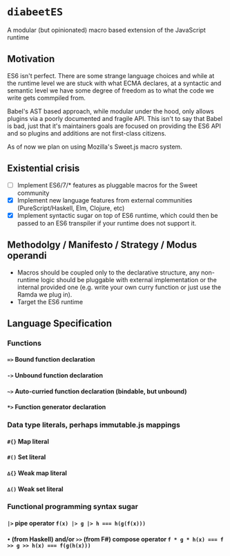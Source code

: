 # `diabeetES`

A modular (but opinionated) macro based extension of the JavaScript runtime 

## Motivation

ES6 isn't perfect. There are some strange language choices and while at the runtime level we are stuck with what ECMA declares, at a syntactic and semantic level we have some degree of freedom as to what the code we write gets commpiled from.

Babel's AST based approach, while modular under the hood, only allows plugins via a poorly documented and fragile API. This isn't to say that Babel is bad, just that it's maintainers goals are focused on providing the ES6 API and so plugins and additions are not first-class citizens.

As of now we plan on using Mozilla's Sweet.js macro system.

## Existential crisis

- [ ] Implement ES6/7/* features as pluggable macros for the Sweet community
- [x] Implement new language features from external communities (PureScript/Haskell, Elm, Clojure, etc)
- [x] Implement syntactic sugar on top of ES6 runtime, which could then be passed to an ES6 transpiler if your runtime does not support it.

## Methodolgy / Manifesto / Strategy / Modus operandi
* Macros should be coupled only to the declarative structure, any non-runtime logic should be pluggable with external implementation or the internal provided one (e.g. write your own curry function or just use the Ramda we plug in).
* Target the ES6 runtime

## Language Specification

### Functions
#### `=>` Bound function declaration
#### `->` Unbound function declaration
#### `~>` Auto-curried function declaration (bindable, but unbound)
#### `*>` Function generator declaration

### Data type literals, perhaps immutable.js mappings
#### `#{}` Map literal
#### `#()` Set literal
#### `∆{}` Weak map literal
#### `∆()` Weak set literal

### Functional programming syntax sugar
#### `|>` pipe operator `f(x) |> g |> h === h(g(f(x)))`
#### `•` (from Haskell) and/or `>>` (from F#) compose operator `f * g * h(x) === f >> g >> h(x) === f(g(h(x)))`
